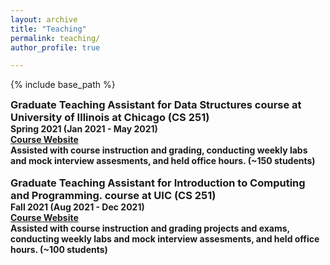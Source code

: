```yaml
---
layout: archive
title: "Teaching"
permalink: teaching/
author_profile: true

---
```


<style type='text/css'>
h2, h3, h4, h5, h6 {margin: 0;}
.br {display: block; margin-bottom: 0em; margin: 0;} 
</style>

{% include base_path %}

### Graduate Teaching Assistant for Data Structures course at University of Illinois at Chicago (CS 251)
#### Spring 2021 (Jan 2021 - May 2021)
#### [Course Website](https://www.reckingerlab.com/cs251asyncvideos)
#### Assisted with course instruction and grading, conducting weekly labs and mock interview assesments, and held office hours. (~150 students)
<br/>

### Graduate Teaching Assistant for Introduction to Computing and Programming. course at UIC (CS 251)
#### Fall 2021 (Aug 2021 - Dec 2021)
#### [Course Website](https://www.reckingerlab.com/cs251asyncvideos)
#### Assisted with course instruction and grading projects and exams, conducting weekly labs and mock interview assesments, and held office hours. (~100 students)
<br/>


<!-- ### Lecturer for Applied Machine Learning course at UC Berkeley
#### Fall 2021 (Aug 2021 - Dec 2021)
#### Lecturer in online Masters in Data Science at UC Berkeley School of Information
<br/> -->
<!-- 
### Instructor for Practical Natural Language Processing course at NYU Tandon (CS-GY 9223)
#### Fall 2020 (Sept 2020 - Dec 2020)
#### [Course Website](https://rasikabh.github.io/nlp2020)
#### Designed and taught introductory graduate course in practical NLP at NYU Tandon
<br/> -->

<!-- ### Co-Instructor for Network Security course at NYU (Online)
#### Spring 2020 (Jan 2020 - May 2020)
#### Co-instructor for online Network Security course for MS in Cybersecurity Risk and Strategy (for Professionals).
<br/> -->

<!-- ### Co-Instructor for Security Analytics course at NYU (CS-GY 9223 / CS-UY 3943)
#### Fall 2019 (Sept 2019 - Dec 2019)
#### Co-instructor for second iteration of course on security analytics with Prof. Damon McCoy. Planned and gave several lectures, oversaw TA, etc.
<br/> -->

<!-- ### Instructor for Artificial Intelligence course at NYU (CS-GY 6613)
#### Spring 2019 (Jan 2019 - May 2019)
#### Instructed graduate course of 50 students and two TAs
<br/> -->

<!-- ### Course Assistant for Security Analytics course at NYU (experimental course) (CS-GY 9223)
#### Fall 2018 (Sept 2018 - Dec 2018)
#### Helped design new course on security analytics under Prof. Damon McCoy. Created homework assignments, gave several lectures, graded, helped students, etc.
<br/> -->
<!-- 
### Course Assistant for Network Security course at NYU (CS-GY 6823)
#### Sept 2017 - May 2018  
#### Assisted with Network Security course, focusing on assigned labs
<br/> -->
<!-- 
### Teaching Assistant for Computer Science I/II at University of Washington (CSE 142/143/143X)
#### Jan 2015 - June 2017  
#### 9 quarters. Taught weekly discussion sections, held office hours, graded assignments -->
